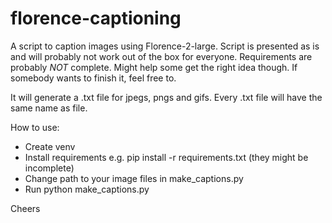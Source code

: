 ﻿# florence-captioning

A script to caption images using Florence-2-large.
Script is presented as is and will probably not work out of the box for everyone. Requirements are probably *NOT* complete.
Might help some get the right idea though. If somebody wants to finish it, feel free to.

It will generate a .txt file for jpegs, pngs and gifs.
Every .txt file will have the same name as file.

How to use:
- Create venv
- Install requirements e.g. pip install -r requirements.txt (they might be incomplete)
- Change path to your image files in make_captions.py
- Run python make_captions.py 

Cheers
